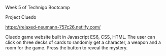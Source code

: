 Week 5 of Technigo Bootcamp

Project Cluedo

https://relaxed-neumann-757c26.netlify.com/

Cluedo game website built in Javascript ES6, CSS, HTML. The user can click on three decks of cards to randomly get a character, a weapon and a room for the game. Press the button to reveal the mystery.
